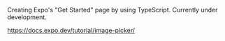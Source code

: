 Creating Expo's "Get Started" page by using TypeScript. Currently under development.

https://docs.expo.dev/tutorial/image-picker/
